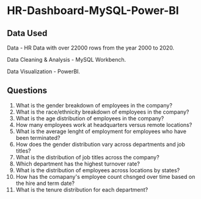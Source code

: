 # HR-Dashboard-MySQL-Power-BI

## Data Used

Data - HR Data with over 22000 rows from the year 2000 to 2020.

Data Cleaning & Analysis - MySQL Workbench.

Data Visualization - PowerBI.

## Questions

1. What is the gender breakdown of employees in the company?
2. What is the race/ethnicity breakdown of employees in the company?
3. What is the age distribution of employees in the company?
4. How many employees work at headquarters versus remote locations?
5. What is the average lenght of employment for employees who have been terminated?
6. How does the gender distribution vary across departments and job titles?
7. What is the distribution of job titles across the company?
8. Which department has the highest turnover rate?
9. What is the distribution of employees across locations by states?
10. How has the comapany's employee count chsnged over time based on the hire and term date?
11. What is the tenure distribution for each department? 
